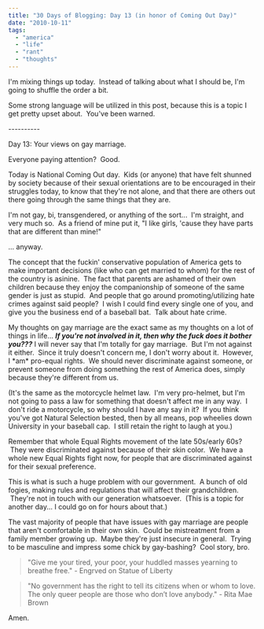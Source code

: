 ```yaml
---
title: "30 Days of Blogging: Day 13 (in honor of Coming Out Day)"
date: "2010-10-11"
tags:
  - "america"
  - "life"
  - "rant"
  - "thoughts"
---
```


I'm mixing things up today.  Instead of talking about what I should be, I'm going to shuffle the order a bit.

Some strong language will be utilized in this post, because this is a topic I get pretty upset about.  You've been warned.

\----------

Day 13: Your views on gay marriage.

Everyone paying attention?  Good.

Today is National Coming Out day.  Kids (or anyone) that have felt shunned by society because of their sexual orientations are to be encouraged in their struggles today, to know that they're not alone, and that there are others out there going through the same things that they are.

I'm not gay, bi, transgendered, or anything of the sort...  I'm straight, and very much so.  As a friend of mine put it, "I like girls, 'cause they have parts that are different than mine!"

... anyway.

The concept that the fuckin' conservative population of America gets to make important decisions (like who can get married to whom) for the rest of the country is asinine.  The fact that parents are ashamed of their own children because they enjoy the companionship of someone of the same gender is just as stupid.  And people that go around promoting/utilizing hate crimes against said people?  I wish I could find every single one of you, and give you the business end of a baseball bat.  Talk about hate crime.

My thoughts on gay marriage are the exact same as my thoughts on a lot of things in life... _**If you're not involved in it, then why the fuck does it bother you???**_ I will never say that I'm totally for gay marriage.  But I'm not against it either.  Since it truly doesn't concern me, I don't worry about it.  However, I \*am\* pro-equal rights.  We should never discriminate against someone, or prevent someone from doing something the rest of America does, simply because they're different from us.

(It's the same as the motorcycle helmet law.  I'm very pro-helmet, but I'm not going to pass a law for something that doesn't affect me in any way.  I don't ride a motorcycle, so why should I have any say in it?  If you think you've got Natural Selection bested, then by all means, pop wheelies down University in your baseball cap.  I still retain the right to laugh at you.)

Remember that whole Equal Rights movement of the late 50s/early 60s?  They were discriminated against because of their skin color.  We have a whole new Equal Rights fight now, for people that are discriminated against for their sexual preference.

This is what is such a huge problem with our government.  A bunch of old fogies, making rules and regulations that will affect their grandchildren.  They're not in touch with our generation whatsoever.  (This is a topic for another day... I could go on for hours about that.)

The vast majority of people that have issues with gay marriage are people that aren't comfortable in their own skin.  Could be mistreatment from a family member growing up.  Maybe they're just insecure in general.  Trying to be masculine and impress some chick by gay-bashing?  Cool story, bro.

> "Give me your tired, your poor, your huddled masses yearning to breathe free." - Engrved on Statue of Liberty

> "No government has the right to tell its citizens when or whom to love. The only queer people are those who don’t love anybody." - Rita Mae Brown

Amen.
